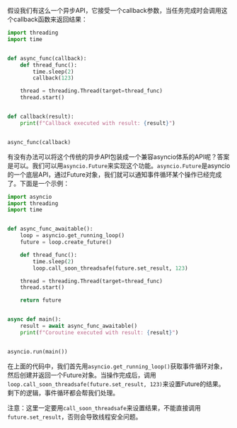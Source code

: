 假设我们有这么一个异步API，它接受一个callback参数，当任务完成时会调用这个callback函数来返回结果：

```python
import threading
import time


def async_func(callback):
    def thread_func():
        time.sleep(2)
        callback(123)

    thread = threading.Thread(target=thread_func)
    thread.start()


def callback(result):
    print(f"Callback executed with result: {result}")


async_func(callback)
```

有没有办法可以将这个传统的异步API包装成一个兼容asyncio体系的API呢？答案是可以。我们可以用`asyncio.Future`来实现这个功能。`asyncio.Future`是asyncio的一个底层API，通过Future对象，我们就可以通知事件循环某个操作已经完成了。下面是一个示例：

```python
import asyncio
import threading
import time


def async_func_awaitable():
    loop = asyncio.get_running_loop()
    future = loop.create_future()

    def thread_func():
        time.sleep(2)
        loop.call_soon_threadsafe(future.set_result, 123)

    thread = threading.Thread(target=thread_func)
    thread.start()

    return future


async def main():
    result = await async_func_awaitable()
    print(f"Coroutine executed with result: {result}")


asyncio.run(main())
```

在上面的代码中，我们首先用`asyncio.get_running_loop()`获取事件循环对象，然后创建并返回一个Future对象。当操作完成后，调用`loop.call_soon_threadsafe(future.set_result, 123)`来设置Future的结果。剩下的逻辑，事件循环都会帮我们处理。

注意：这里一定要用`call_soon_threadsafe`来设置结果，不能直接调用`future.set_result`，否则会导致线程安全问题。
